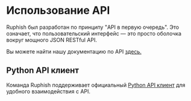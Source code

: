 # Использование API

Ruphish был разработан по принципу "API в первую очередь". Это означает, что пользовательский интерфейс — это просто оболочка вокруг мощного JSON RESTful API.

Вы можете найти нашу документацию по API [здесь.](https://docs.getruphish.com/api-documentation/)

## Python API клиент

Команда Ruphish поддерживает официальный [Python API клиент](https://github.com/ruphish/api-client-python) для удобного взаимодействия с API.

